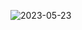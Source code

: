 
![2023-05-23](https://github.com/Aman-137/React.js/assets/86460934/584f495f-6786-4312-81bd-a9e6803aa0d7)
